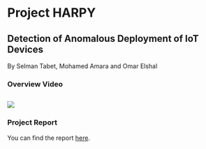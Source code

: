 # Project HARPY
Detection of Anomalous Deployment of IoT Devices
---
By Selman Tabet, Mohamed Amara and Omar Elshal

### Overview Video

[![](http://img.youtube.com/vi/_JRqMuFMo8Y/0.jpg)](http://www.youtube.com/watch?v=_JRqMuFMo8Y "")
---
### Project Report
You can find the report <a href="http://selman.io/s/HARPY-Report.pdf">here</a>.
